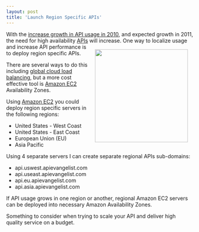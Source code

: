 ```yaml
---
layout: post
title: 'Launch Region Specific APIs'
---
```

With the <a href="http://blog.programmableweb.com/2011/01/03/api-growth-doubles-in-2010-social-and-mobile-are-trends/" target="_blank">increase growth in API usage in 2010</a>, and expected growth in 2011, the need for high availability <a href="http://www.apievangelist.com/">APIs</a> will increase.
<img style="padding: 15px;" src="http://kinlane-productions.s3.amazonaws.com/global-regional-api.jpg" alt="" width="250" align="right" />
One way to localize usage and increase API performance is to deploy region specific APIs.<p></p>
There are several ways to do this including <a href="http://www.kinlane.com/2010/07/zeus-cloud-software/" target="_blank">global cloud load balancing</a>, but a more cost effective tool is <a href="http://www.kinlane.com/category/amazon/amazon-ec2/" target="_blank">Amazon EC2</a> Availability Zones.<p></p>
Using <a href="http://www.kinlane.com/category/amazon/amazon-ec2/">Amazon EC2</a> you could deploy region specific servers in the following regions:
<ul class="mainlist">
	<li>United States - West Coast</li>
	<li>United States - East Coast</li>
	<li>European Union (EU)</li>
	<li>Asia Pacific</li>
</ul>
Using 4 separate servers I can create separate regional APIs sub-domains:
<ul class="mainlist">
	<li>api.uswest.apievangelist.com</li>
	<li>api.useast.apievangelist.com</li>
	<li>api.eu.apievangelist.com</li>
	<li>api.asia.apievangelist.com</li>
</ul>
If API usage grows in one region or another, regional Amazon EC2 servers can be deployed into necessary Amazon Availability Zones.<p></p>
Something to consider when trying to scale your API and deliver high quality service on a budget.